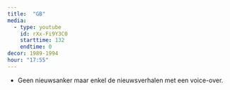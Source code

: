 ```yaml
---
title:  "GB"
media:
  - type: youtube
    id: rXx-Fi9Y3C0
    starttime: 132
    endtime: 0
decor: 1989-1994
hour: "17:55"
---
```


* Geen nieuwsanker maar enkel de nieuwsverhalen met een voice-over.
